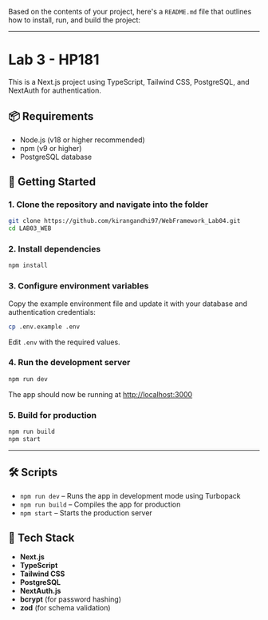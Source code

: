 Based on the contents of your project, here's a `README.md` file that outlines how to install, run, and build the project:

---

# Lab 3 - HP181

This is a Next.js project using TypeScript, Tailwind CSS, PostgreSQL, and NextAuth for authentication.

## 📦 Requirements

* Node.js (v18 or higher recommended)
* npm (v9 or higher)
* PostgreSQL database

## 🚀 Getting Started

### 1. Clone the repository and navigate into the folder

```bash
git clone https://github.com/kirangandhi97/WebFramework_Lab04.git
cd LAB03_WEB
```

### 2. Install dependencies

```bash
npm install
```

### 3. Configure environment variables

Copy the example environment file and update it with your database and authentication credentials:

```bash
cp .env.example .env
```

Edit `.env` with the required values.

### 4. Run the development server

```bash
npm run dev
```

The app should now be running at [http://localhost:3000](http://localhost:3000)

### 5. Build for production

```bash
npm run build
npm start
```

---

## 🛠️ Scripts

* `npm run dev` – Runs the app in development mode using Turbopack
* `npm run build` – Compiles the app for production
* `npm start` – Starts the production server

## 🧩 Tech Stack

* **Next.js**
* **TypeScript**
* **Tailwind CSS**
* **PostgreSQL**
* **NextAuth.js**
* **bcrypt** (for password hashing)
* **zod** (for schema validation)

